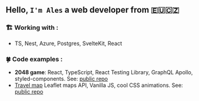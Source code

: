 ## Hello, `I'm Ales` a web developer from 🇪🇺🇨🇿

### 🏗 Working with :

- TS, Nest, Azure, Postgres, SvelteKit, React

### 🍀 Code examples :
- **2048 game**: React, TypeScript, React Testing Library, GraphQL Apollo, styled-components. See: [public repo](https://github.com/biscarrosse/2048-demo)
- [Travel map](https://sweet-speculoos-aa9bc9.netlify.app/) Leaflet maps API, Vanilla JS, cool CSS animations. See: [public repo](https://github.com/biscarrosse/travel-map)

